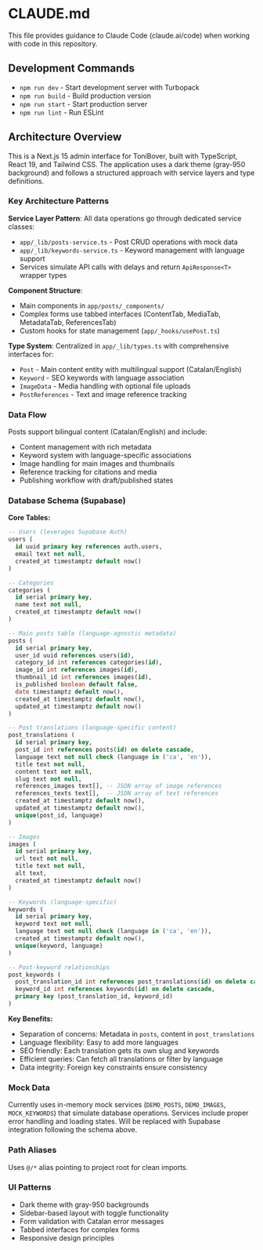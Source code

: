 # CLAUDE.md

This file provides guidance to Claude Code (claude.ai/code) when working with code in this repository.

## Development Commands

- `npm run dev` - Start development server with Turbopack
- `npm run build` - Build production version
- `npm run start` - Start production server
- `npm run lint` - Run ESLint

## Architecture Overview

This is a Next.js 15 admin interface for ToniBover, built with TypeScript, React 19, and Tailwind CSS. The application uses a dark theme (gray-950 background) and follows a structured approach with service layers and type definitions.

### Key Architecture Patterns

**Service Layer Pattern**: All data operations go through dedicated service classes:
- `app/_lib/posts-service.ts` - Post CRUD operations with mock data
- `app/_lib/keywords-service.ts` - Keyword management with language support
- Services simulate API calls with delays and return `ApiResponse<T>` wrapper types

**Component Structure**: 
- Main components in `app/posts/_components/`
- Complex forms use tabbed interfaces (ContentTab, MediaTab, MetadataTab, ReferencesTab)
- Custom hooks for state management (`app/_hooks/usePost.ts`)

**Type System**: Centralized in `app/_lib/types.ts` with comprehensive interfaces for:
- `Post` - Main content entity with multilingual support (Catalan/English)
- `Keyword` - SEO keywords with language association
- `ImageData` - Media handling with optional file uploads
- `PostReferences` - Text and image reference tracking

### Data Flow

Posts support bilingual content (Catalan/English) and include:
- Content management with rich metadata
- Keyword system with language-specific associations
- Image handling for main images and thumbnails
- Reference tracking for citations and media
- Publishing workflow with draft/published states

### Database Schema (Supabase)

**Core Tables:**
```sql
-- Users (leverages Supabase Auth)
users (
  id uuid primary key references auth.users,
  email text not null,
  created_at timestamptz default now()
)

-- Categories
categories (
  id serial primary key,
  name text not null,
  created_at timestamptz default now()
)

-- Main posts table (language-agnostic metadata)
posts (
  id serial primary key,
  user_id uuid references users(id),
  category_id int references categories(id),
  image_id int references images(id),
  thumbnail_id int references images(id),
  is_published boolean default false,
  date timestamptz default now(),
  created_at timestamptz default now(),
  updated_at timestamptz default now()
)

-- Post translations (language-specific content)
post_translations (
  id serial primary key,
  post_id int references posts(id) on delete cascade,
  language text not null check (language in ('ca', 'en')),
  title text not null,
  content text not null,
  slug text not null,
  references_images text[], -- JSON array of image references
  references_texts text[],  -- JSON array of text references
  created_at timestamptz default now(),
  updated_at timestamptz default now(),
  unique(post_id, language)
)

-- Images
images (
  id serial primary key,
  url text not null,
  title text not null,
  alt text,
  created_at timestamptz default now()
)

-- Keywords (language-specific)
keywords (
  id serial primary key,
  keyword text not null,
  language text not null check (language in ('ca', 'en')),
  created_at timestamptz default now(),
  unique(keyword, language)
)

-- Post-keyword relationships
post_keywords (
  post_translation_id int references post_translations(id) on delete cascade,
  keyword_id int references keywords(id) on delete cascade,
  primary key (post_translation_id, keyword_id)
)
```

**Key Benefits:**
- Separation of concerns: Metadata in `posts`, content in `post_translations`
- Language flexibility: Easy to add more languages
- SEO friendly: Each translation gets its own slug and keywords
- Efficient queries: Can fetch all translations or filter by language
- Data integrity: Foreign key constraints ensure consistency

### Mock Data

Currently uses in-memory mock services (`DEMO_POSTS`, `DEMO_IMAGES`, `MOCK_KEYWORDS`) that simulate database operations. Services include proper error handling and loading states. Will be replaced with Supabase integration following the schema above.

### Path Aliases

Uses `@/*` alias pointing to project root for clean imports.

### UI Patterns

- Dark theme with gray-950 backgrounds
- Sidebar-based layout with toggle functionality
- Form validation with Catalan error messages
- Tabbed interfaces for complex forms
- Responsive design principles